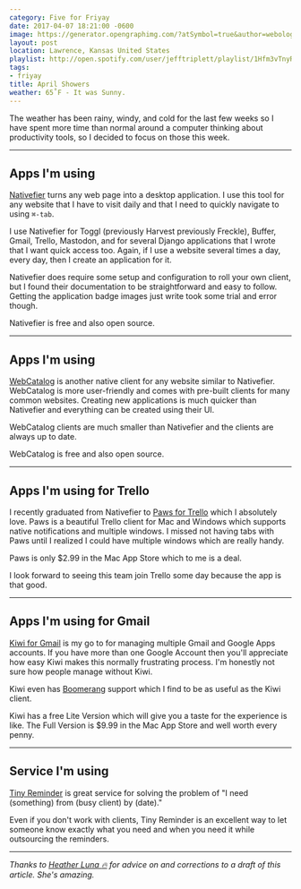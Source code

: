 ```yaml
---
category: Five for Friyay
date: 2017-04-07 18:21:00 -0600
image: https://generator.opengraphimg.com/?atSymbol=true&author=webology&authorSize=text-2xl&style=modern&tags=friyay&title=April+Showers
layout: post
location: Lawrence, Kansas United States
playlist: http://open.spotify.com/user/jefftriplett/playlist/1Hfm3vTnyRlga1sKLVw1hq
tags:
- friyay
title: April Showers
weather: 65˚F - It was Sunny.
---
```


The weather has been rainy, windy, and cold for the last few weeks so I have spent more time than normal around a computer  thinking about productivity tools, so I decided to focus on those this week.

----

## Apps I'm using

[Nativefier](https://github.com/jiahaog/nativefier) turns any web page into a desktop application. I use this tool for any website that I have to visit daily and that I need to quickly navigate to using `⌘-tab`.

I use Nativefier for Toggl (previously Harvest previously Freckle), Buffer, Gmail, Trello, Mastodon, and for several Django applications that I wrote that I want quick access too. Again, if I use a website several times a day, every day,  then I create an application for it.

Nativefier does require some setup and configuration to roll your own client, but I found their documentation to be straightforward and easy to follow. Getting the application badge images just write took some trial and error though.

Nativefier is free and also open source.

----

## Apps I'm using

[WebCatalog](https://getwebcatalog.com/) is another native client for any website similar to Nativefier. WebCatalog is more user-friendly and comes with pre-built clients for many common websites. Creating new applications is much quicker than Nativefier and everything can be created using their UI.

WebCatalog clients are much smaller than Nativefier and the clients are always up to date.

WebCatalog is free and also open source.

----

## Apps I'm using for Trello

I recently graduated from Nativefier to [Paws for Trello](http://friendlyfox.es/pawsfortrello/) which I absolutely love. Paws is a beautiful Trello client for Mac and Windows which supports native notifications and multiple windows. I missed not having tabs with Paws until I realized I could have multiple windows which are really handy.

Paws is only $2.99 in the Mac App Store which to me is a deal.

I look forward to seeing this team join Trello some day because the app is that good.

----

## Apps I'm using for Gmail

[Kiwi for Gmail](http://www.kiwiforgmail.com/) is my go to for managing multiple Gmail and Google Apps accounts. If you have more than one Google Account then you'll appreciate how easy Kiwi makes this normally frustrating process. I'm honestly not sure how people manage without Kiwi.

Kiwi even has [Boomerang](http://www.boomeranggmail.com/) support which I find to be as useful as the Kiwi client.

Kiwi has a free Lite Version which will give you a taste for the experience is like. The Full Version is $9.99 in the Mac App Store and well worth every penny.

----

## Service I'm using

[Tiny Reminder](http://tinyreminder.com/) is great service for solving the problem of "I need (something) from (busy client) by (date)."

Even if you don't work with clients, Tiny Reminder is an excellent way to let someone know exactly what you need and when you need it while outsourcing the reminders.

----

*Thanks to [Heather Luna :fire:](https://twitter.com/h34th3r329) for advice on and corrections to a draft of this article. She's amazing.*
